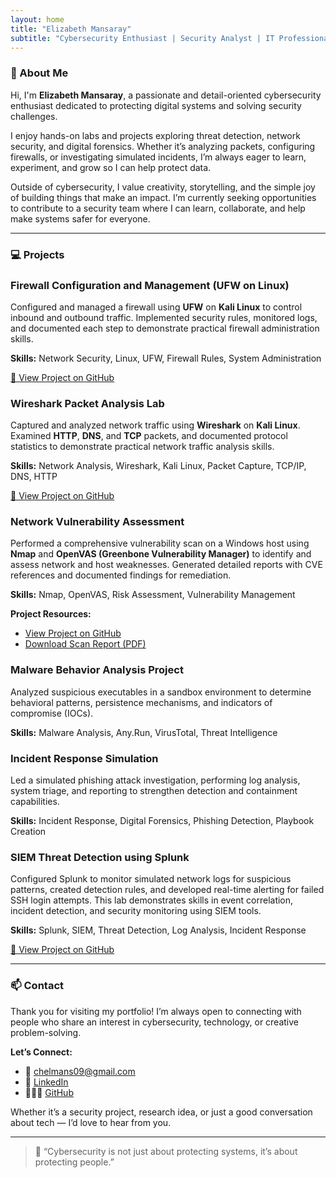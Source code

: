 ```yaml
---
layout: home
title: "Elizabeth Mansaray"
subtitle: "Cybersecurity Enthusiast | Security Analyst | IT Professional"
---
```

### <span class="section-title">🧠 About Me</span>

<div class="card">
  <p>Hi, I'm <strong>Elizabeth Mansaray</strong>, a passionate and detail-oriented cybersecurity enthusiast dedicated to protecting digital systems and solving security challenges.</p>

  <p>I enjoy hands-on labs and projects exploring threat detection, network security, and digital forensics. Whether it’s analyzing packets, configuring firewalls, or investigating simulated incidents, I’m always eager to learn, experiment, and grow so I can help protect data.</p>

  <p>Outside of cybersecurity, I value creativity, storytelling, and the simple joy of building things that make an impact. I’m currently seeking opportunities to contribute to a security team where I can learn, collaborate, and help make systems safer for everyone.</p>
</div>

---

### <span class="section-title">💻 Projects</span>

<div class="card">
  <h3>Firewall Configuration and Management (UFW on Linux)</h3>
  <p>Configured and managed a firewall using <strong>UFW</strong> on <strong>Kali Linux</strong> to control inbound and outbound traffic. Implemented security rules, monitored logs, and documented each step to demonstrate practical firewall administration skills.</p>
  <p><strong>Skills:</strong> Network Security, Linux, UFW, Firewall Rules, System Administration</p>
  <p><a href="https://github.com/LizRach/firewall-configuration-and-management" target="_blank">🔗 View Project on GitHub</a></p>
</div>


<div class="card">
  <h3>Wireshark Packet Analysis Lab</h3>
  <p>Captured and analyzed network traffic using <strong>Wireshark</strong> on <strong>Kali Linux</strong>. Examined <strong>HTTP</strong>, <strong>DNS</strong>, and <strong>TCP</strong> packets, and documented protocol statistics to demonstrate practical network traffic analysis skills.</p>
  <p><strong>Skills:</strong> Network Analysis, Wireshark, Kali Linux, Packet Capture, TCP/IP, DNS, HTTP</p>
  <p><a href="https://github.com/<LizRach>/wireshark-lab" target="_blank">🔗 View Project on GitHub</a></p>
</div>


<div class="card">
  <h3>Network Vulnerability Assessment</h3>
  <p>Performed a comprehensive vulnerability scan on a Windows host using <strong>Nmap</strong> and <strong>OpenVAS (Greenbone Vulnerability Manager)</strong> to identify and assess network and host weaknesses. Generated detailed reports with CVE references and documented findings for remediation.</p>
  <p><strong>Skills:</strong> Nmap, OpenVAS, Risk Assessment, Vulnerability Management</p>
  <p><strong>Project Resources:</strong></p>
  <ul>
    <li><a href="https://github.com/LizRach/vuln-assessment" target="_blank">View Project on GitHub</a></li>
   <li><a href="https://github.com/LizRach/vuln-assessment/raw/main/reports/windows-scan-report.pdf" target="_blank">Download Scan Report (PDF)</a></li>
  </ul>
</div>


<div class="card">
  <h3>Malware Behavior Analysis Project</h3>
  <p>Analyzed suspicious executables in a sandbox environment to determine behavioral patterns, persistence mechanisms, and indicators of compromise (IOCs).</p>
  <p><strong>Skills:</strong> Malware Analysis, Any.Run, VirusTotal, Threat Intelligence</p>
</div>

<div class="card">
  <h3>Incident Response Simulation</h3>
  <p>Led a simulated phishing attack investigation, performing log analysis, system triage, and reporting to strengthen detection and containment capabilities.</p>
  <p><strong>Skills:</strong> Incident Response, Digital Forensics, Phishing Detection, Playbook Creation</p>
</div>

<div class="card">
  <h3>SIEM Threat Detection using Splunk</h3>
  <p>Configured Splunk to monitor simulated network logs for suspicious patterns, created detection rules, and developed real-time alerting for failed SSH login attempts. This lab demonstrates skills in event correlation, incident detection, and security monitoring using SIEM tools.</p>
  <p><strong>Skills:</strong> Splunk, SIEM, Threat Detection, Log Analysis, Incident Response</p>
  <p><a href="https://github.com/LizRach/SIEM_threat-detection" target="_blank">🔗 View Project on GitHub</a></p>
</div>

---

### <span class="section-title">📫 Contact</span>

<div class="card">
  <p>Thank you for visiting my portfolio! I’m always open to connecting with people who share an interest in cybersecurity, technology, or creative problem-solving.</p>

  <p><strong>Let’s Connect:</strong></p>
  <ul>
    <li>📧 <a href="mailto:chelmans09@gmail.com">chelmans09@gmail.com</a></li>
    <li>💼 <a href="https://www.linkedin.com/in/elizabethrachaelmansaray" target="_blank">LinkedIn</a></li>
    <li>👩🏽‍💻 <a href="https://github.com/LizRach" target="_blank">GitHub</a></li>
  </ul>

  <p>Whether it’s a security project, research idea, or just a good conversation about tech — I’d love to hear from you.</p>
</div>

---

> 💬 “Cybersecurity is not just about protecting systems, it’s about protecting people.”

